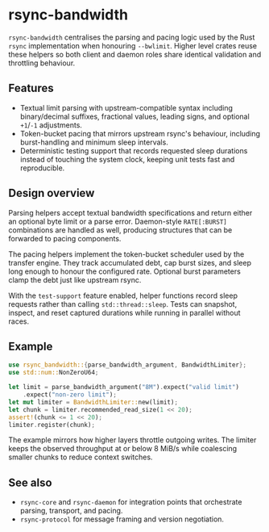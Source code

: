# rsync-bandwidth

`rsync-bandwidth` centralises the parsing and pacing logic used by the Rust
`rsync` implementation when honouring `--bwlimit`. Higher level crates reuse
these helpers so both client and daemon roles share identical validation and
throttling behaviour.

## Features

- Textual limit parsing with upstream-compatible syntax including
  binary/decimal suffixes, fractional values, leading signs, and optional
  `+1`/`-1` adjustments.
- Token-bucket pacing that mirrors upstream rsync's behaviour, including
  burst-handling and minimum sleep intervals.
- Deterministic testing support that records requested sleep durations instead
  of touching the system clock, keeping unit tests fast and reproducible.

## Design overview

Parsing helpers accept textual bandwidth specifications and return either an
optional byte limit or a parse error. Daemon-style `RATE[:BURST]` combinations
are handled as well, producing structures that can be forwarded to pacing
components.

The pacing helpers implement the token-bucket scheduler used by the transfer
engine. They track accumulated debt, cap burst sizes, and sleep long enough to
honour the configured rate. Optional burst parameters clamp the debt just like
upstream rsync.

With the `test-support` feature enabled, helper functions record sleep requests
rather than calling `std::thread::sleep`. Tests can snapshot, inspect, and reset
captured durations while running in parallel without races.

## Example

```rust
use rsync_bandwidth::{parse_bandwidth_argument, BandwidthLimiter};
use std::num::NonZeroU64;

let limit = parse_bandwidth_argument("8M").expect("valid limit")
    .expect("non-zero limit");
let mut limiter = BandwidthLimiter::new(limit);
let chunk = limiter.recommended_read_size(1 << 20);
assert!(chunk <= 1 << 20);
limiter.register(chunk);
```

The example mirrors how higher layers throttle outgoing writes. The limiter
keeps the observed throughput at or below 8 MiB/s while coalescing smaller
chunks to reduce context switches.

## See also

- `rsync-core` and `rsync-daemon` for integration points that orchestrate
  parsing, transport, and pacing.
- `rsync-protocol` for message framing and version negotiation.
